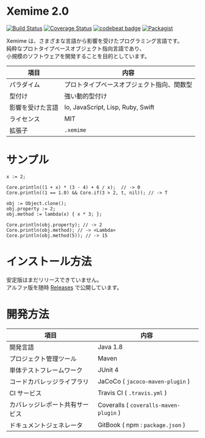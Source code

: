 # Xemime 2.0

[![Build Status](https://travis-ci.org/0918nobita/Xemime-2.png)](https://travis-ci.org/0918nobita/Xemime-2)  [![Coverage Status](https://coveralls.io/repos/github/0918nobita/Xemime-2/badge.svg?branch=master)](https://coveralls.io/github/0918nobita/Xemime-2?branch=master)  [![codebeat badge](https://codebeat.co/badges/d82dec15-a4ee-4bf3-a6d2-41022a1812f6)](https://codebeat.co/projects/github-com-0918nobita-xemime-2-master)  [![Packagist](https://img.shields.io/packagist/l/doctrine/orm.svg)]()

Xemime は、さまざまな言語から影響を受けたプログラミング言語です。<br>
純粋なプロトタイプベースオブジェクト指向言語であり、<br>
小規模のソフトウェアを開発することを目的としています。

| 項目 | 内容 |
| --- | --- |
| パラダイム | プロトタイプベースオブジェクト指向、関数型 |
| 型付け | 強い動的型付け |
| 影響を受けた言語 | Io, JavaScript, Lisp, Ruby, Swift |
| ライセンス | MIT |
| 拡張子 | ``.xemime`` |

# サンプル

```
x := 2;

Core.println((1 + x) * (3 - 4) + 6 / x);  // -> 0
Core.println((1 == 1.0) && Core.if(3 > 2, t, nil)); // -> T

obj := Object.clone();
obj.property := 2;
obj.method := lambda(x) { x * 3; };

Core.println(obj.property); // -> 2
Core.println(obj.method); // -> <Lambda>
Core.println(obj.method(5)); // -> 15
```

# インストール方法

安定版はまだリリースできていません。<br>
アルファ版を随時 [Releases](https://github.com/0918nobita/Xemime-2/releases) で公開しています。

# 開発方法

| 項目 | 内容 |
| ---- | ---- |
| 開発言語 | Java 1.8 |
| プロジェクト管理ツール | Maven |
| 単体テストフレームワーク | JUnit 4 |
| コードカバレッジライブラリ | JaCoCo ( ``jacoco-maven-plugin`` ) |
| CI サービス | Travis CI ( ``.travis.yml`` ) |
| カバレッジレポート共有サービス | Coveralls ( ``coveralls-maven-plugin`` ) |
| ドキュメントジェネレータ | GitBook ( npm : ``package.json`` ) |

